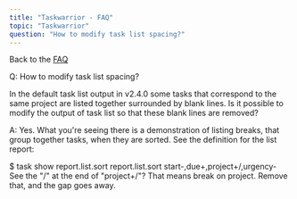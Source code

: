 ```yaml
---
title: "Taskwarrior - FAQ"
topic: "Taskwarrior"
question: "How to modify task list spacing?"
---
```


Back to the [FAQ](/support/faq)

Q: How to modify task list spacing?

In the default task list output in v2.4.0 some tasks that correspond to the same project are listed together surrounded by blank lines. Is it possible to modify the output of task list so that these blank lines are removed?

A: Yes.
What you're seeing there is a demonstration of listing breaks, that group together tasks, when they are sorted.
See the definition for the list report:

$ task show report.list.sort
report.list.sort        start-,due+,project+/,urgency-
See the "/" at the end of "project+/"?  That means break on project.
Remove that, and the gap goes away.

